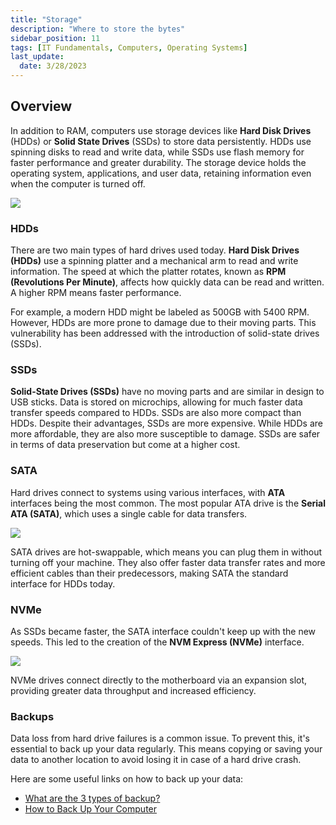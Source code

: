 ```yaml
---
title: "Storage"
description: "Where to store the bytes"
sidebar_position: 11
tags: [IT Fundamentals, Computers, Operating Systems]
last_update:
  date: 3/28/2023
---
```


## Overview 

In addition to RAM, computers use storage devices like **Hard Disk Drives** (HDDs) or **Solid State Drives** (SSDs) to store data persistently. HDDs use spinning disks to read and write data, while SSDs use flash memory for faster performance and greater durability. The storage device holds the operating system, applications, and user data, retaining information even when the computer is turned off.

<div class="img-center">

![](/img/docs/ssd-vs-hdd-hero-1688630547197.jpeg)

</div>


### HDDs

There are two main types of hard drives used today. **Hard Disk Drives (HDDs)** use a spinning platter and a mechanical arm to read and write information. The speed at which the platter rotates, known as **RPM (Revolutions Per Minute)**, affects how quickly data can be read and written. A higher RPM means faster performance. 

For example, a modern HDD might be labeled as 500GB with 5400 RPM. However, HDDs are more prone to damage due to their moving parts. This vulnerability has been addressed with the introduction of solid-state drives (SSDs).

### SSDs

**Solid-State Drives (SSDs)** have no moving parts and are similar in design to USB sticks. Data is stored on microchips, allowing for much faster data transfer speeds compared to HDDs. SSDs are also more compact than HDDs. Despite their advantages, SSDs are more expensive. While HDDs are more affordable, they are also more susceptible to damage. SSDs are safer in terms of data preservation but come at a higher cost.

### SATA

Hard drives connect to systems using various interfaces, with **ATA** interfaces being the most common. The most popular ATA drive is the **Serial ATA (SATA)**, which uses a single cable for data transfers.

<div class="img-center">

![](/img/docs/comphwsatainterface.png)

</div>

SATA drives are hot-swappable, which means you can plug them in without turning off your machine. They also offer faster data transfer rates and more efficient cables than their predecessors, making SATA the standard interface for HDDs today.

### NVMe

As SSDs became faster, the SATA interface couldn't keep up with the new speeds. This led to the creation of the **NVM Express (NVMe)** interface.

<div class="img-center">

![](/img/docs/comphwnvmeslot.png)

</div>

NVMe drives connect directly to the motherboard via an expansion slot, providing greater data throughput and increased efficiency.

### Backups

Data loss from hard drive failures is a common issue. To prevent this, it's essential to back up your data regularly. This means copying or saving your data to another location to avoid losing it in case of a hard drive crash. 

Here are some useful links on how to back up your data:

- [What are the 3 types of backup?](https://iosafe.com/data-protection-topics/3-types-of-backup/)
- [How to Back Up Your Computer](https://www.nytimes.com/wirecutter/guides/how-to-back-up-your-computer/)